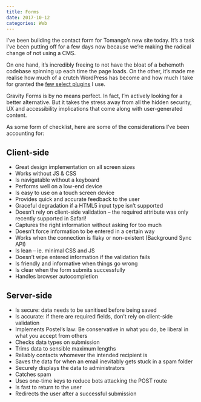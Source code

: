 ```yaml
---
title: Forms
date: 2017-10-12
categories: Web
---
```


I’ve been building the contact form for Tomango’s new site today. It’s a task I’ve been putting off for a few days now because we’re making the radical change of not using a CMS.

On one hand, it’s incredibly freeing to not have the bloat of a behemoth codebase spinning up each time the page loads. On the other, it’s made me realise how much of a crutch WordPress has become and how much I take for granted the [few select plugins](http://www.tomango.co.uk/thinks/improving-wordpress-performance/) I use.

Gravity Forms is by no means perfect. In fact, I’m actively looking for a better alternative. But it takes the stress away from all the hidden security, UX and accessibility implications that come along with user-generated content.

As some form of checklist, here are some of the considerations I’ve been accounting for:

## Client-side

- Great design implementation on all screen sizes
- Works without JS & CSS
- Is navigatable without a keyboard
- Performs well on a low-end device
- Is easy to use on a touch screen device
- Provides quick and accurate feedback to the user
- Graceful degradation if a HTML5 input type isn’t supported
- Doesn’t rely on client-side validation – the required attribute was only recently supported in Safari!
- Captures the right information without asking for too much
- Doesn’t force information to be entered in a certain way
- Works when the connection is flaky or non-existent (Background Sync API)
- Is lean – ie. minimal CSS and JS
- Doesn’t wipe entered information if the validation fails
- Is friendly and informative when things go wrong
- Is clear when the form submits successfully
- Handles browser autocompletion

## Server-side

- Is secure: data needs to be sanitised before being saved
- Is accurate: if there are required fields, don’t rely on client-side validation
- Implements Postel’s law: Be conservative in what you do, be liberal in what you accept from others
- Checks data types on submission
- Trims data to sensible maximum lengths
- Reliably contacts whomever the intended recipient is
- Saves the data for when an email inevitably gets stuck in a spam folder
- Securely displays the data to administrators
- Catches spam
- Uses one-time keys to reduce bots attacking the POST route
- Is fast to return to the user
- Redirects the user after a successful submission